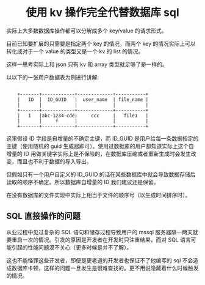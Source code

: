 
# <center>使用 kv 操作完全代替数据库 sql</center>


实际上大多数数据库操作都可以分解成多个 key/value 的请求形式。

目前已知要扩展的只需要是指定两个 key 的情况，而两个 key 的情况实际上可以转化成对于一个 value 的类型又是一个 kv 的 list 的情况。

这样一思考实际上和 json 只有 kv 和 array 类型就足够了是一样的。

以以下的一张用户数据表为例进行讲解:

```

    +-------+------------+-------------+-----------+
    |   ID  |  ID_GUID   |  user_name  | file_name |
    |       |            |             |           |
    +-------+------------+-------------+-----------+
    |   1   |abc-1234-cde|     ccc     |   file1   |
    |       |     f      |             |           |
    +-------+------------+-------------+-----------+

```


这里假设 ID 字段是自增量的不确定主键，而 ID_GUID 是用户给每一条数据指定的主键（使用随机的 guid 生成器即可）。使用过数据库的用户都知道实际上这个自增量的 ID 用做关键字实际上是不保险的，在数据库压缩或者重新生成时会发生改变，而且也不利于数据的导入导出。

但假如只有一个用户自定义的 ID_GUID 的话在某些数据库中就会导致数据存储后读取的顺序不确定。所以数据库自增量的 ID 我们建议还是保留。

在没有数据库的文件实现中实际上相当于文件的顺序号（以生成时间排序时）。


## SQL 直接操作的问题

从业过程中见过复杂的 SQL 语句和储存过程导致用户的 mssql 服务器隔一两天就要重启一次的情况。引发的原因是开发者在开发时只注重结果，而对 SQL 语言可能引起的性能问题漠不关心（更多时候是并不了解）。

这也不能怪罪这些开发者，即便是更老道的开发者也保证不了他编写的 sql 不会造成数据库卡顿，这样的问题一旦发生是很难查找的。更不用说隐藏着什么时候触发的情况。



